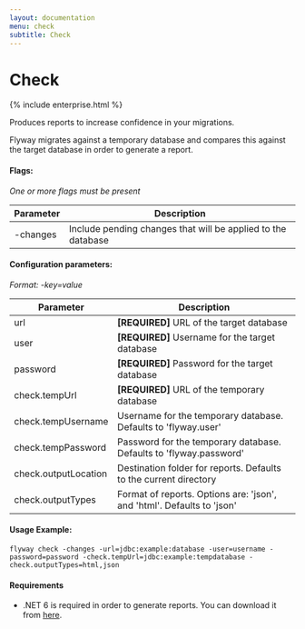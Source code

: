 ```yaml
---
layout: documentation
menu: check
subtitle: Check
---
```


# Check
{% include enterprise.html %}

Produces reports to increase confidence in your migrations.

Flyway migrates against a temporary database and compares this against the target database in order to generate a report.

#### Flags:
_One or more flags must be present_

| Parameter                    | Description
| ---------------------------- | --------------------------------------------------------------
|    -changes                  |  Include pending changes that will be applied to the database

#### Configuration parameters:
 _Format: -key=value_

| Parameter                    | Description
| ---------------------------- | -----------------------------------------------------------
|    url                       | **[REQUIRED]** URL of the target database
|    user                      | **[REQUIRED]** Username for the target database
|    password                  | **[REQUIRED]** Password for the target database
|    check.tempUrl             | **[REQUIRED]** URL of the temporary database
|    check.tempUsername        | Username for the temporary database. Defaults to 'flyway.user'
|    check.tempPassword        | Password for the temporary database. Defaults to 'flyway.password'
|    check.outputLocation      | Destination folder for reports. Defaults to the current directory
|    check.outputTypes         | Format of reports. Options are: 'json', and 'html'. Defaults to 'json'

#### Usage Example:
```
flyway check -changes -url=jdbc:example:database -user=username -password=password -check.tempUrl=jdbc:example:tempdatabase -check.outputTypes=html,json
```

#### Requirements
- .NET 6 is required in order to generate reports. You can download it from [here](https://dotnet.microsoft.com/en-us/download/dotnet/6.0).
